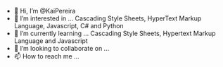 - 👋 Hi, I’m @KaiPereira
- 👀 I’m interested in ... Cascading Style Sheets, HyperText Markup Language, Javascript, C# and Python
- 🌱 I’m currently learning ... Cascading Style Sheets, Hypertext Markup Language and Javascript
- 💞️ I’m looking to collaborate on ...
- 📫 How to reach me ...

<!---
KaiPereira/KaiPereira is a ✨ special ✨ repository because its `README.md` (this file) appears on your GitHub profile.
You can click the Preview link to take a look at your changes.
--->
